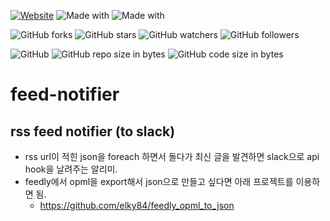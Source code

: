 [![Website](https://img.shields.io/website-up-down-green-red/http/shields.io.svg?label=elky-essay)](https://elky84.github.io)
![Made with](https://img.shields.io/badge/made%20with-JavaScript-brightgreen.svg)
![Made with](https://img.shields.io/badge/made%20with-Node.js-green.svg)

![GitHub forks](https://img.shields.io/github/forks/elky84/feed-notifier.svg?style=social&label=Fork)
![GitHub stars](https://img.shields.io/github/stars/elky84/feed-notifier.svg?style=social&label=Stars)
![GitHub watchers](https://img.shields.io/github/watchers/elky84/feed-notifier.svg?style=social&label=Watch)
![GitHub followers](https://img.shields.io/github/followers/elky84.svg?style=social&label=Follow)

![GitHub](https://img.shields.io/github/license/mashape/apistatus.svg)
![GitHub repo size in bytes](https://img.shields.io/github/repo-size/elky84/feed-notifier.svg)
![GitHub code size in bytes](https://img.shields.io/github/languages/code-size/elky84/feed-notifier.svg)

# feed-notifier

## rss feed notifier (to slack)

* rss url이 적힌 json을 foreach 하면서 돌다가 최신 글을 발견하면 slack으로 api hook을 날려주는 알리미.
* feedly에서 opml을 export해서 json으로 만들고 싶다면 아래 프로젝트를 이용하면 됨.
  * <https://github.com/elky84/feedly_opml_to_json>
